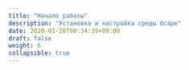 ```yaml
---
title: "Начало работы"
description: "Установка и настройка среды dcape"
date: 2020-01-28T00:34:39+09:00
draft: false
weight: 6
collapsible: true
---
```


